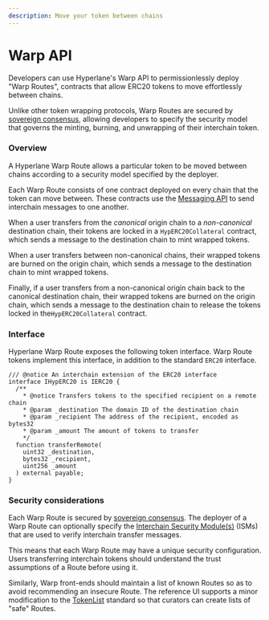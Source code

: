 ```yaml
---
description: Move your token between chains
---
```


# Warp API

Developers can use Hyperlane's Warp API to permissionlessly deploy "Warp Routes", contracts that allow ERC20 tokens to move effortlessly between chains.

Unlike other token wrapping protocols, Warp Routes are secured by [sovereign consensus](../../protocol/security/sovereign-consensus.md), allowing developers to specify the security model that governs the minting, burning, and unwrapping of their interchain token.

### Overview

A Hyperlane Warp Route allows a particular token to be moved between chains according to a  security model specified by the deployer.

Each Warp Route consists of one contract deployed on every chain that the token can move between. These contracts use the [Messaging API](../messaging-api/) to send interchain messages to one another.&#x20;

When a user transfers from the _canonical_ origin chain to a _non-canonical_ destination chain, their tokens are locked in a `HypERC20Collateral` contract, which sends a message to the destination chain to mint wrapped tokens.

When a user transfers between non-canonical chains, their wrapped tokens are burned on the origin chain, which sends a message to the destination chain to mint wrapped tokens.

Finally, if a user transfers from a non-canonical origin chain back to the canonical destination chain, their wrapped tokens are burned on the origin chain, which sends a message to the destination chain to release the tokens locked in the`HypERC20Collateral` contract.

### Interface

Hyperlane Warp Route exposes the following token interface. Warp Route tokens implement this interface, in addition to the standard `ERC20` interface.

```solidity
/// @notice An interchain extension of the ERC20 interface
interface IHypERC20 is IERC20 {
  /**
    * @notice Transfers tokens to the specified recipient on a remote chain
    * @param _destination The domain ID of the destination chain
    * @param _recipient The address of the recipient, encoded as bytes32
    * @param _amount The amount of tokens to transfer
    */
  function transferRemote(
    uint32 _destination,
    bytes32 _recipient,
    uint256 _amount
  ) external payable;
}
```

###

### Security considerations

Each Warp Route is secured by [sovereign consensus](../../protocol/security/sovereign-consensus.md). The deployer of a Warp Route can optionally specify the [Interchain Security Module(s)](../messaging-api/receive-1.md#interchain-security-modules) (ISMs) that are used to verify interchain transfer messages.

This means that each Warp Route may have a unique security configuration. Users transferring interchain tokens should understand the trust assumptions of a Route before using it.&#x20;

Similarly, Warp front-ends should maintain a list of known Routes so as to avoid recommending an insecure Route. The reference UI supports a minor modification to the [TokenList](https://tokenlists.org/) standard so that curators can create lists of "safe" Routes.


